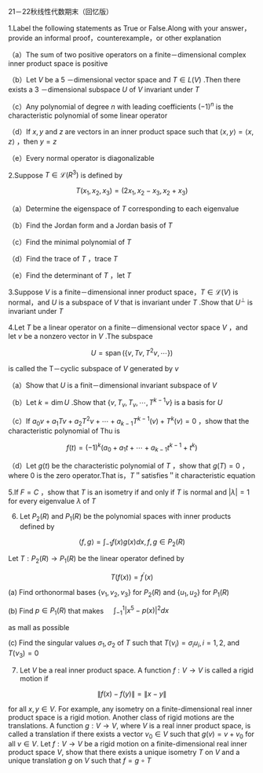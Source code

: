 21－22秋线性代数期末（回忆版）

1.Label the following statements as True or False.Along with your answer，provide an informal proof，counterexample，or other explanation

（a）The sum of two positive operators on a finite－dimensional complex inner product space is positive

（b）Let $V$ be a 5 －dimensional vector space and $T \in L(V)$ .Then there exists a 3 －dimensional subspace $U$ of $V$ invariant under $T$

（c）Any polynomial of degree $n$ with leading coefficients $(-1)^{n}$ is the characteristic polynomial of some linear operator

（d）If $x, y$ and $z$ are vectors in an inner product space such that $\langle x, y\rangle=\langle x, z\rangle$ ，then $y=z$

（e）Every normal operator is diagonalizable

2.Suppose $T \in \mathcal{L}\left(R^{3}\right)$ is defined by

$$
T\left(x_{1}, x_{2}, x_{3}\right)=\left(2 x_{1}, x_{2}-x_{3}, x_{2}+x_{3}\right)
$$

（a）Determine the eigenspace of $T$ corresponding to each eigenvalue

（b）Find the Jordan form and a Jordan basis of $T$

（c）Find the minimal polynomial of $T$

（d）Find the trace of $T$ ，trace $T$

（e）Find the determinant of $T$ ，let $T$

3.Suppose $V$ is a finite－dimensional inner product space，$T \in \mathcal{L}(V)$ is normal，and $U$ is a subspace of $V$ that is invariant under $T$ .Show that $U^{\perp}$ is invariant under $T$

4.Let $T$ be a linear operator on a finite－dimensional vector space $V$ ，and let $v$ be a nonzero vector in $V$ .The subspace

$$
U=\operatorname{span}\left(\left\{v, T v, T^{2} v, \cdots\right\}\right)
$$

is called the T－cyclic subspace of $V$ generated by $v$

（a）Show that $U$ is a finit－dimensional invariant subspace of $V$

（b）Let $k=\operatorname{dim} U$ .Show that $\left\{v, T_{v}, T_{v}, \cdots, T^{k-1} v\right\}$ is a basis for $U$

（c）If $a_{0} v+a_{1} T v+a_{2} T^{2} v+\cdots+a_{k-1} T^{k-1}(v)+T^{k}(v)=0$ ，show that the characteristic polynomial of Thu is

$$
f(t)=(-1)^{k}\left(a_{0}+a_{1} t+\cdots+a_{k-1} t^{k-1}+t^{k}\right)
$$

（d）Let $g(t)$ be the characteristic polynomial of $T$ ，show that $g(T)=0$ ，where 0 is the zero operator.That is，$T$＂satisfies＂it characteristic equation

5.If $F=C$ ，show that $T$ is an isometry if and only if $T$ is normal and $|\lambda|=1$ for every eigenvalue $\lambda$ of $T$

6. Let $P_{2}(R)$ and $P_{1}(R)$ be the polynomial spaces with inner products defined by

$$
\langle f, g\rangle=\int_{-1} f(x) g(x) d x, f, g \in P_{2}(R)
$$

Let $T: P_{2}(R) \rightarrow P_{1}(R)$ be the linear operator defined by

$$
T(f(x))=f^{\prime}(x)
$$

(a) Find orthonormal bases $\left\{v_{1}, v_{2}, v_{3}\right\}$ for $P_{2}(R)$ and $\left\{u_{1}, u_{2}\right\}$ for $P_{1}(R)$

(b) Find $p \in P_{1}(R)$ that makes $\quad \int_{-1}^{1}\left|x^{5}-p(x)\right|^{2} d x$

as mall as possible

(c) Find the singular values $\sigma_{1}, \sigma_{2}$ of $T$ such that $T\left(\nu_{i}\right)=\sigma_{i} u_{i}, i=1,2$, and $T\left(\nu_{3}\right)=0$

7. Let $V$ be a real inner product space. A function $f: V \rightarrow V$ is called a rigid motion if

$$
\|f(x)-f(y)\|=\|x-y\|
$$

for all $x, y \in V$. For example, any isometry on a finite-dimensional real inner product space is a rigid motion. Another class of rigid motions are the translations. A function $g: V \rightarrow V$, where $V$ is a real inner product space, is called a translation if there exists a vector $v_{0} \in V$ such that $g(v)=v+v_{0}$ for all $v \in V$. Let $f: V \rightarrow V$ be a rigid motion on a finite-dimensional real inner product space $V$, show that there exists a unique isometry $T$ on $V$ and a unique translation $g$ on $V$ such that $f=g \circ T$

